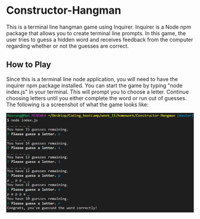 # Constructor-Hangman

This is a terminal line hangman game using Inquirer. Inquirer is a Node npm package that allows you to create terminal line prompts. In this game, the user tries to guess a hidden word and receives feedback from the computer regarding whether or not the guesses are correct. 


## How to Play

Since this is a terminal line node application, you will need to have the inquirer npm package installed. You can start the game by typing "node index.js" in your terminal. This will prompt you to choose a letter. Continue choosing letters until you either complete the word or run out of guesses. The following is a screenshot of what the game looks like: 

![GitHub Logo](hangmanGame.jpg)
